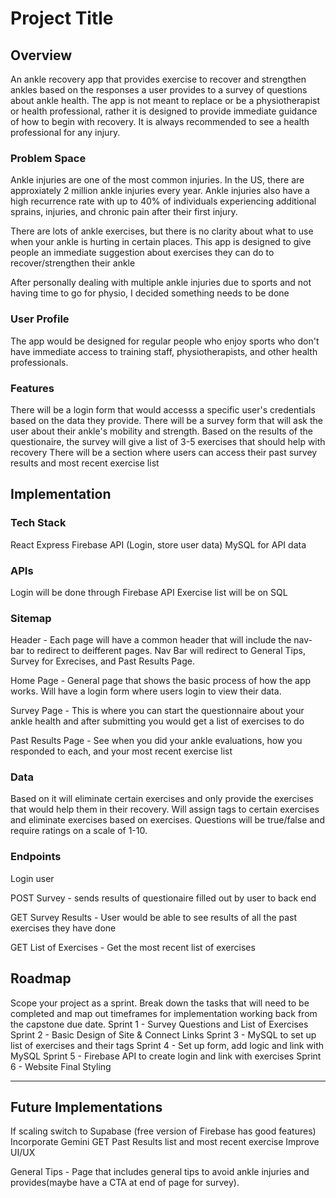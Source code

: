 # Project Title

## Overview

An ankle recovery app that provides exercise to recover and strengthen ankles based on the responses a user provides to a survey of questions about ankle health.
The app is not meant to replace or be a physiotherapist or health professional, rather it is designed to provide immediate guidance of how to begin with recovery. It is always recommended to see a health professional for any injury.

### Problem Space

Ankle injuries are one of the most common injuries. In the US, there are approxiately 2 million ankle injuries every year. Ankle injuries also have a high recurrence rate with up to 40% of individuals experiencing additional sprains, injuries, and chronic pain after their first injury.

There are lots of ankle exercises, but there is no clarity about what to use when your ankle is hurting in certain places. This app is designed to give people an immediate suggestion about exercises they can do to recover/strengthen their ankle

After personally dealing with multiple ankle injuries due to sports and not having time to go for physio, I decided something needs to be done

### User Profile

The app would be designed for regular people who enjoy sports who don't have immediate access to training staff, physiotherapists, and other health professionals.

### Features

There will be a login form that would accesss a specific user's credentials based on the data they provide.
There will be a survey form that will ask the user about their ankle's mobility and strength. Based on the results of the questionaire, the survey will give a list of 3-5 exercises that should help with recovery
There will be a section where users can access their past survey results and most recent exercise list

## Implementation

### Tech Stack

React
Express
Firebase API (Login, store user data)
MySQL for API data

### APIs

Login will be done through Firebase API
Exercise list will be on SQL

### Sitemap

Header - Each page will have a common header that will include the nav-bar to redirect to deifferent pages. Nav Bar will redirect to General Tips, Survey for Exrecises, and Past Results Page.

Home Page - General page that shows the basic process of how the app works. Will have a login form where users login to view their data.

Survey Page - This is where you can start the questionnaire about your ankle health and after submitting you would get a list of exercises to do

Past Results Page - See when you did your ankle evaluations, how you responded to each, and your most recent exercise list

### Data

Based on it will eliminate certain exercises and only provide the exercises that would help them in their recovery. Will assign tags to certain exercises and eliminate exercises based on exercises. Questions will be true/false and require ratings on a scale of 1-10.

### Endpoints

Login user

POST Survey - sends results of questionaire filled out by user to back end

GET Survey Results - User would be able to see results of all the past exercises they have done

GET List of Exercises - Get the most recent list of exercises

## Roadmap

Scope your project as a sprint. Break down the tasks that will need to be completed and map out timeframes for implementation working back from the capstone due date.
Sprint 1 - Survey Questions and List of Exercises
Sprint 2 - Basic Design of Site & Connect Links
Sprint 3 - MySQL to set up list of exercises and their tags
Sprint 4 - Set up form, add logic and link with MySQL
Sprint 5 - Firebase API to create login and link with exercises
Sprint 6 - Website Final Styling

---

## Future Implementations

If scaling switch to Supabase (free version of Firebase has good features)
Incorporate Gemini
GET Past Results list and most recent exercise
Improve UI/UX

General Tips - Page that includes general tips to avoid ankle injuries and provides(maybe have a CTA at end of page for survey).
